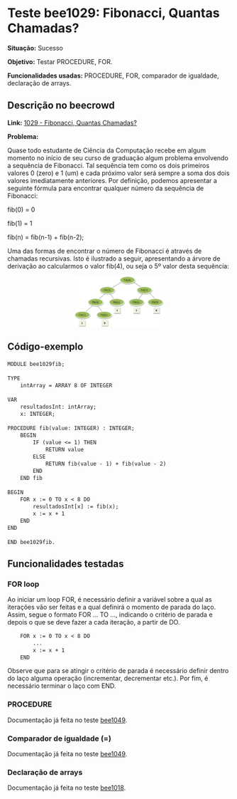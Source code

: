 # Teste bee1029: Fibonacci, Quantas Chamadas?
<b>Situação:</b> Sucesso

<b>Objetivo:</b> Testar PROCEDURE, FOR.

<b>Funcionalidades usadas:</b> PROCEDURE, FOR, comparador de igualdade, declaração de arrays.

## Descrição no beecrowd

<b>Link:</b> [1029 - Fibonacci, Quantas Chamadas?](https://www.beecrowd.com.br/judge/pt/problems/view/1029)

<b>Problema:</b> 

Quase todo estudante de Ciência da Computação recebe em algum momento no início de seu curso de graduação algum problema envolvendo a sequência de Fibonacci. Tal sequência tem como os dois primeiros valores 0 (zero) e 1 (um) e cada próximo valor será sempre a soma dos dois valores imediatamente anteriores. Por definição, podemos apresentar a seguinte fórmula para encontrar qualquer número da sequência de Fibonacci:

fib(0) = 0

fib(1) = 1

fib(n) = fib(n-1) + fib(n-2);

Uma das formas de encontrar o número de Fibonacci é através de chamadas recursivas. Isto é ilustrado a seguir, apresentando a árvore de derivação ao calcularmos o valor fib(4), ou seja o 5º valor desta sequência:

<p align="center"><img src="imagens/UOJ_1029.jpg " alt="fibo_image" style="width:40%;"/></p>

## Código-exemplo

```
MODULE bee1029fib;

TYPE
    intArray = ARRAY 8 OF INTEGER

VAR
    resultadosInt: intArray;
    x: INTEGER;

PROCEDURE fib(value: INTEGER) : INTEGER;
    BEGIN
        IF (value <= 1) THEN
            RETURN value
        ELSE
            RETURN fib(value - 1) + fib(value - 2)
        END
    END fib

BEGIN
    FOR x := 0 TO x < 8 DO
        resultadosInt[x] := fib(x);
        x := x + 1
    END
END

END bee1029fib.
```

## Funcionalidades testadas
### FOR loop

Ao iniciar um loop FOR, é necessário definir a variável sobre a qual as iterações vão ser feitas e a qual definirá o momento de parada do laço. Assim, segue o formato FOR ... TO ..., indicando o critério de parada e depois o que se deve fazer a cada iteração, a partir de DO.

```
    FOR x := 0 TO x < 8 DO
        ...
        x := x + 1
    END
```

Observe que para se atingir o critério de parada é necessário definir dentro do laço alguma operação (incrementar, decrementar etc.). Por fim, é necessário terminar o laço com END.

### PROCEDURE

Documentação já feita no teste [bee1049](bee1049.md).

### Comparador de igualdade (=)

Documentação já feita no teste [bee1049](bee1049.md).

### Declaração de arrays
Documentação já feita no teste [bee1018](bee1018.md).
